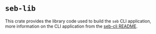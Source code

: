 # `seb-lib`

This crate provides the library code used to build the `seb` CLI application, more information on
the CLI application from the [seb-cli README](../seb-cli/README.md).

